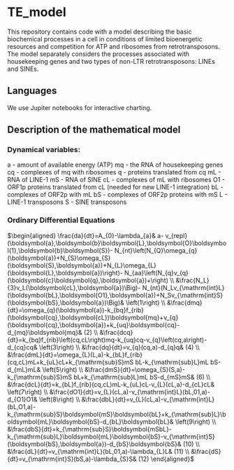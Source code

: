 # TE_model
This repository contains code with a model describing the basic biochemical processes in a cell in conditions of limited bioenergetic resources and competition for ATP and ribosomes from retrotransposons.
The model separately considers the processes associated with housekeeping genes and two types of non-LTR retrotransposons: LINEs and SINEs.

## Languages
We use Jupiter notebooks for interactive charting.

## Description of the mathematical model

### Dynamical variables:
a	- amount of available energy (ATP)
mq	- the RNA of housekeeping genes
cq	- complexes of mq with ribosomes
q	- proteins translated from cq
mL	- RNA of LINE-1
mS	- RNA of SINE
cL	- complexes of mL with ribosomes
O1	- ORF1p proteins translated from cL (needed for new LINE-1 integration)
bL	- complexes of ORF2p with mL
bS	- complexes of ORF2p proteins with mS
L	- LINE-1 transposons
S	- SINE transposons

### Ordinary Differential Equations
$\begin{aligned}
\frac{da}{dt}=A_{0}-\lambda_{a}& a- v_{repl}(\boldsymbol{a},\boldsymbol{b}\boldsymbol{L},\boldsymbol{O}\boldsymbol{1},\boldsymbol{b}\boldsymbol{S})- N_{nt}\left(N_{Q}\omega_{q}(\boldsymbol{a})+N_{S}\omega_{S}(\boldsymbol{S},\boldsymbol{a})+N_{L}\omega_{L}(\boldsymbol{L},\boldsymbol{a})\right)- N_{aa}\left(N_{q}v_{q}(\boldsymbol{c}\boldsymbol{q},\boldsymbol{a})+\right) \\
&\frac{N_L}{3}v_L(\boldsymbol{cL},\boldsymbol{a})\Big)- N_{nt}(N_Lv_{\mathrm{int}L}(\boldsymbol{bL},\boldsymbol{O1},\boldsymbol{a})+N_Sv_{\mathrm{int}S}(\boldsymbol{bS},\boldsymbol{a})\Big)& \left(1\right) \\
&\frac{dmq}{dt}=\omega_{q}(\boldsymbol{a})-k_{bq}f_{rib}(\boldsymbol{cq},\boldsymbol{cL})\boldsymbol{mq}+v_{q}(\boldsymbol{cq},\boldsymbol{a})+k_{uq}\boldsymbol{cq}-d_{mq}\boldsymbol{mq}& (2) \\
&\frac{dcq}{dt}=k_{bq}f_{rib}\left(cq,cL\right)mq-k_{uq}cq-v_{q}\left(cq,a\right)-d_{cq}cq& \left(3\right) \\
&\frac{dq}{dt}=v_{q}(cq,a)-d_{q}q& (4) \\
&\frac{dmL}{dt}=\omega_{L}(L,a)-k_{bL}f_{rib}(cq,cL)mL+k_{uL}cL+k_{\mathrm{sub}S}mS bL-k_{\mathrm{sub}L}mL bS-d_{mL}mL& \left(5\right) \\
&\frac{dmS}{dt}=\omega_{S}(S,a)-k_{\mathrm{sub}S}mS bL+k_{\mathrm{sub}L}mL bS-d_{mS}mS& (6) \\
&\frac{dcL}{dt}=k_{bL}f_{rib}(cq,cL)mL-k_{uL}cL-v_{L}(cL,a)-d_{cL}cL& \left(7\right) \\
&\frac{dO1}{dt}=v_{L}(cL,a)-v_{\mathrm{int}L}(bL,01,a)-d_{O1}O1& \left(8\right) \\
&\frac{dbL}{dt}=v_{L}(cL,a)-v_{\mathrm{int}L}(bL,O1,a)-k_{\mathrm{sub}S}\boldsymbol{mS}\boldsymbol{bL}+k_{\mathrm{sub}L}\boldsymbol{mL}\boldsymbol{bS}-d_{bL}\boldsymbol{bL}& \left(9\right) \\
&\frac{dbS}{dt}=k_{\mathrm{sub}S}\boldsymbol{mSbL}-k_{\mathrm{sub}L}\boldsymbol{mL}\boldsymbol{bS}-v_{\mathrm{int}S}(\boldsymbol{bS},\boldsymbol{a})-d_{bS}\boldsymbol{bS}& (10) \\
&\frac{dL}{dt}=v_{\mathrm{int}L}(bL,01,a)-\lambda_{L}L& (11) \\
&\frac{dS}{dt}=v_{\mathrm{int}S}(bS,a)-\lambda_{S}S& (12) 
\end{aligned}$